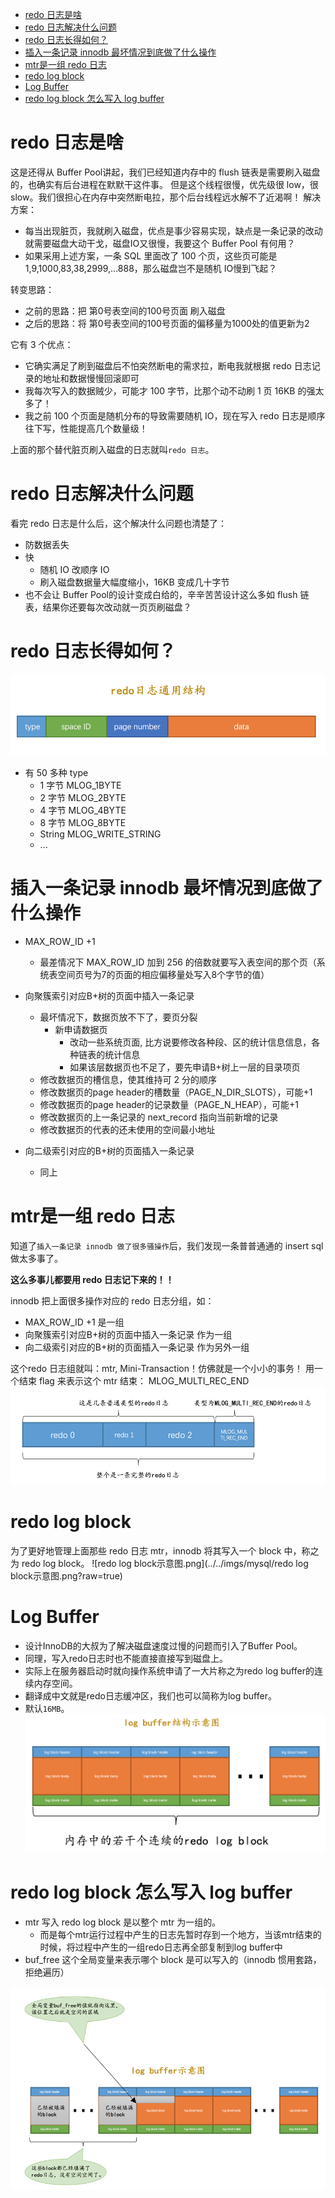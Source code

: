 * [redo 日志是啥](#redo-日志是啥)
* [redo 日志解决什么问题](#redo-日志解决什么问题)
* [redo 日志长得如何？](#redo-日志长得如何)
* [插入一条记录 innodb 最坏情况到底做了什么操作](#插入一条记录-innodb-最坏情况到底做了什么操作)
* [mtr是一组 redo 日志](#mtr是一组-redo-日志)
* [redo log block](#redo-log-block)
* [Log Buffer](#log-buffer)
* [redo log block 怎么写入 log buffer](#redo-log-block-怎么写入-log-buffer)

# redo 日志是啥
这是还得从 Buffer Pool讲起，我们已经知道内存中的 flush 链表是需要刷入磁盘的，也确实有后台进程在默默干这件事。
但是这个线程很慢，优先级很 low，很 slow。我们很担心在内存中突然断电拉，那个后台线程远水解不了近渴啊！
解决方案：
* 每当出现脏页，我就刷入磁盘，优点是事少容易实现，缺点是一条记录的改动就需要磁盘大动干戈，磁盘IO又很慢，我要这个 Buffer Pool 有何用？
* 如果采用上述方案，一条 SQL 里面改了 100 个页，这些页可能是1,9,1000,83,38,2999,...888，那么磁盘岂不是随机 IO慢到飞起？

转变思路：
* 之前的思路：把 第0号表空间的100号页面 刷入磁盘
* 之后的思路：将 第0号表空间的100号页面的偏移量为1000处的值更新为2

它有 3 个优点：
* 它确实满足了刷到磁盘后不怕突然断电的需求拉，断电我就根据 redo 日志记录的地址和数据慢慢回滚即可
* 我每次写入的数据贼少，可能才 100 字节，比那个动不动刷 1 页 16KB 的强太多了！
* 我之前 100 个页面是随机分布的导致需要随机 IO，现在写入 redo 日志是顺序往下写，性能提高几个数量级！

上面的那个替代脏页刷入磁盘的日志就叫`redo 日志`。

# redo 日志解决什么问题
看完 redo 日志是什么后，这个解决什么问题也清楚了：
* 防数据丢失
* 快
    * 随机 IO 改顺序 IO
    * 刷入磁盘数据量大幅度缩小，16KB 变成几十字节
* 也不会让 Buffer Pool的设计变成白给的，辛辛苦苦设计这么多如 flush 链表，结果你还要每次改动就一页页刷磁盘？    


# redo 日志长得如何？
![redo日志通用结构.png](../../imgs/mysql/redo日志通用结构.png?raw=true)
* 有 50 多种 type
    * 1 字节 MLOG_1BYTE
    * 2 字节 MLOG_2BYTE
    * 4 字节 MLOG_4BYTE
    * 8 字节 MLOG_8BYTE
    * String MLOG_WRITE_STRING
    * ...
    

# 插入一条记录 innodb 最坏情况到底做了什么操作
* MAX_ROW_ID +1
    * 最差情况下 MAX_ROW_ID 加到 256 的倍数就要写入表空间的那个页（系统表空间页号为7的页面的相应偏移量处写入8个字节的值）
* 向聚簇索引对应B+树的页面中插入一条记录
    * 最坏情况下，数据页放不下了，要页分裂
        * 新申请数据页
            * 改动一些系统页面, 比方说要修改各种段、区的统计信息信息，各种链表的统计信息
            * 如果该层数据页也不足了，要先申请B+树上一层的目录项页
    * 修改数据页的槽信息，使其维持可 2 分的顺序    
    * 修改数据页的page header的槽数量（PAGE_N_DIR_SLOTS），可能+1     
    * 修改数据页的page header的记录数量（PAGE_N_HEAP），可能+1      
    * 修改数据页的上一条记录的 next_record 指向当前新增的记录
    * 修改数据页的代表的还未使用的空间最小地址
    
* 向二级索引对应的B+树的页面插入一条记录
    * 同上
    
# mtr是一组 redo 日志
知道了`插入一条记录 innodb 做了很多骚操作`后，我们发现一条普普通通的 insert sql 做太多事了。

**这么多事儿都要用 redo 日志记下来的！！**

innodb 把上面很多操作对应的 redo 日志分组，如：
* MAX_ROW_ID +1 是一组
* 向聚簇索引对应B+树的页面中插入一条记录 作为一组
* 向二级索引对应的B+树的页面插入一条记录 作为另外一组

这个redo 日志组就叫：mtr, Mini-Transaction！仿佛就是一个小小的事务！
用一个结束 flag 来表示这个 mtr 结束： MLOG_MULTI_REC_END
![一条完整的redo日志.png](../../imgs/mysql/一条完整的redo日志.png?raw=true)


# redo log block
为了更好地管理上面那些 redo 日志 mtr，innodb 将其写入一个 block 中，称之为 redo log block。
![redo log block示意图.png](../../imgs/mysql/redo log block示意图.png?raw=true)


# Log Buffer
* 设计InnoDB的大叔为了解决磁盘速度过慢的问题而引入了Buffer Pool。
* 同理，写入redo日志时也不能直接直接写到磁盘上。
* 实际上在服务器启动时就向操作系统申请了一大片称之为redo log buffer的连续内存空间。
* 翻译成中文就是redo日志缓冲区，我们也可以简称为log buffer。
* 默认`16MB`。
![logBuffer结构示意图.png](../../imgs/mysql/logBuffer结构示意图.png?raw=true)

# redo log block 怎么写入 log buffer
* mtr 写入 redo log block 是以整个 mtr 为一组的。
    * 而是每个mtr运行过程中产生的日志先暂时存到一个地方，当该mtr结束的时候，将过程中产生的一组redo日志再全部复制到log buffer中
* buf_free 这个全局变量来表示哪个 block 是可以写入的（innodb 惯用套路，拒绝遍历）

![log buffer 示意图2.png](../../imgs/mysql/logBuffer示意图2.png?raw=true)


